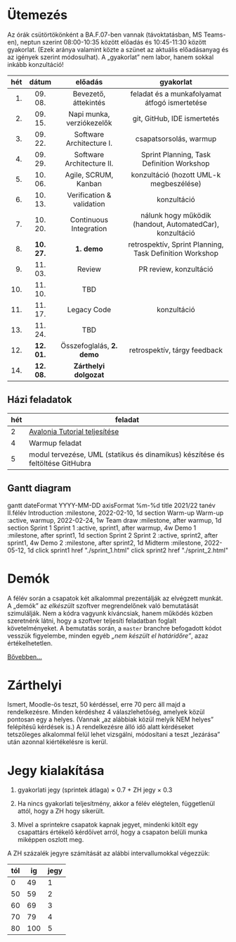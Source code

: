 # Ütemezés

Az órák csütörtökönként a BA.F.07-ben vannak (távoktatásban, MS Teams-en), neptun szerint 08:00-10:35 között előadás és 10:45-11:30 között gyakorlat. (Ezek aránya valamint közte a szünet az aktuális előadásanyag és az igények szerint módosulhat). A „gyakorlat” nem labor, hanem sokkal inkább konzultáció!

|hét |dátum      |előadás                    |gyakorlat                                                               |
|---:|:---------:|:-------------------------:|:----------------------------------------------------------------------:|
|  1.|  09. 08.  | Bevezető, áttekintés      | feladat és a munkafolyamat átfogó ismertetése                          |
|  2.|  09. 15.  | Napi munka, verziókezelők | git, GitHub, IDE ismertetés                                            |
|  3.|  09. 22.  | Software Architecture I.  | csapatsorsolás, warmup                                                 |
|  4.|  09. 29.  | Software Architecture II. | Sprint Planning, Task Definition Workshop                              |
|  5.|  10. 06.  | Agile, SCRUM, Kanban      | konzultáció (hozott UML-k megbeszélése)                                |
|  6.|  10. 13.  | Verification & validation | konzultáció                                                            |
|  7.|  10. 20.  | Continuous Integration    | nálunk hogy működik (handout, AutomatedCar), konzultáció               |
|  8.|**10. 27.**| **1. demo**               | retrospektív, Sprint Planning, Task Definition Workshop                |
|  9.|  11. 03.  | Review                    | PR review, konzultáció                                                 |
| 10.|  11. 10.  | TBD                       |                                                                        |
| 11.|  11. 17.  | Legacy Code               | konzultáció                                                            |
| 13.|  11. 24.  | TBD                       |                                                                        |
| 12.|**12. 01.**| Összefoglalás, **2. demo**| retrospektív, tárgy feedback                                           |
| 14.|**12. 08.**| **Zárthelyi dolgozat**    |                                                                        |


## Házi feladatok

hét| feladat
---|--------
2  | [Avalonia Tutorial teljesítése](https://docs.avaloniaui.net/tutorials/todo-list-app)
4  | Warmup feladat
5  | modul tervezése, UML (statikus és dinamikus) készítése és feltöltése GitHubra


## Gantt diagram

<div class="mermaid">
    gantt
    dateFormat  YYYY-MM-DD
    axisFormat  %m-%d
    title 2021/22 tanév II.félév
    Introduction :milestone, 2022-02-10, 1d
    section Warm-up
        Warm-up :active, warmup, 2022-02-24, 1w
    Team draw :milestone, after warmup, 1d
    section Sprint 1
        Sprint 1 :active, sprint1, after warmup, 4w
    Demo 1 :milestone, after sprint1, 1d
    section Sprint 2
        Sprint 2 :active, sprint2, after sprint1, 4w
    Demo 2 :milestone, after sprint2, 1d
    Midterm :milestone, 2022-05-12, 1d
    click sprint1 href "./sprint_1.html"
    click sprint2 href "./sprint_2.html"
</div>


<!--
# Házi feladat - 1. hét

1. GitHub fiók létrehozása
    * ha még nincs
2. 11 JDK telepítése, mivel a szoftvert Java nyelven kell elkészíteni
    * ha nincs fönt
3. Fejlesztőkörnyezet telepítése és beállítása
    * IntelliJ IDEA az ajánlott és támogatott eszköz
4. Git és GitHub oktatóanyagok elolvasása
    * ha vannak hiányosságok
    * az órán nincs idő szájbarágósan git használatot oktatni, erre vannak interaktív oktatófelületek
    * ez mindenkinek egyéni felelőssége, ám ha konkrét kérdések merülnek fel, akkor ezekre természetesen kitérünk
5. Git repó klónozása
6. Kód futtatása a futtató- és a fejlesztőkörnyezet beállításainak tesztelése céljából
7. A jegyzet és az abban taglalt segédanyagok megismerése
8. Az elkészítendő szoftver átgondolása (lásd readme), statikus és dinamikus modell elkészítése komponens szinten
    * Ennek terjedelme (az órái példa alapján): egy absztrakciós szint a négyfelé bontás (kb. user story szint), és egy az ez alatti egyel, minden komponens még egy kibontása, kb. egyenrangú komponensek létrehozására - osztály szintre nem mennék le, még ha a végén ezekből akár osztály is lesz. Szóval kettő struktúra, kettő dinamikus viselkedést leíró diagram, egy magasabb és egy alacsonyabb absztrakciós szinten. Hogy konkrétan hány building block, azt mindenkinek "érzésre" kell megállapítania, ezért szubjektív az architektúra.
    * Ez egy egyéni feladat, hiszen még nincsenek csapatok. Az elkészítéshez javasolt eszközök: MS Visio, https://www.draw.io/.
    * Az elkészült diagramoknak a következő órán bemutatható állapotban kell lenniük.
-->



# Demók

A félév során a csapatok két alkalommal prezentálják az elvégzett munkát. A „demók” az _elkészült_ szoftver megrendelőnek való bemutatását szimulálják. Nem a kódra vagyunk kíváncsiak, hanem működés közben szeretnénk látni, hogy a szoftver teljesíti feladatban foglalt követelményeket.
A bemutatás során, a `master` branchre befogadott kódot vesszük figyelembe, minden egyéb _„nem készült el határidőre”_, azaz értékelhetetlen.

[Bővebben...](demo.md)


# Zárthelyi

Ismert, Moodle-ös teszt, 50 kérdéssel, erre 70 perc áll majd a rendelkezésre. Minden kérdéshez 4 válaszlehetőség, amelyek közül pontosan egy a helyes. (Vannak „az alábbiak közül melyik NEM helyes” felépítésű kérdések is.) A rendelkezésre álló idő alatt kérdéseket tetszőleges alkalommal felül lehet vizsgálni, módosítani a teszt „lezárása” után azonnal kiértékelésre is kerül.


# Jegy kialakítása

1. gyakorlati jegy (sprintek átlaga) × 0.7 + ZH jegy × 0.3

2. Ha nincs gyakorlati teljesítmény, akkor a félév elégtelen, függetlenül attól, hogy a ZH hogy sikerült.
3. Mivel a sprintekre csapatok kapnak jegyet, mindenki kitölt egy csapattárs értékelő kérdőívet arról, hogy a csapaton belüli munka miképpen oszlott meg.

A ZH százalék jegyre számítását az alábbi intervallumokkal végezzük:

tól | ig | jegy
-- | --- | --
 0 |  49 | 1
50 |  59 | 2
60 |  69 | 3
70 |  79 | 4
80 | 100 | 5

